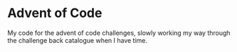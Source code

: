 # Advent of Code
My code for the advent of code challenges, slowly working my way through the challenge back catalogue when I have time.
